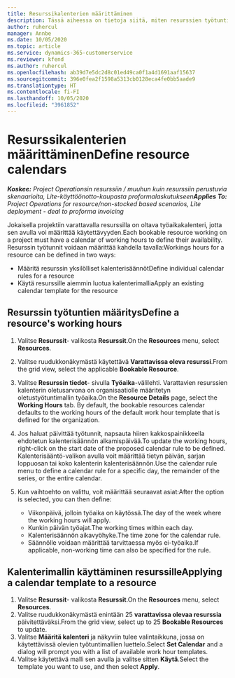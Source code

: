 ```yaml
---
title: Resurssikalenterien määrittäminen
description: Tässä aiheessa on tietoja siitä, miten resurssien työtuntikalenterit määritetään Project Operationsissa.
author: ruhercul
manager: Annbe
ms.date: 10/05/2020
ms.topic: article
ms.service: dynamics-365-customerservice
ms.reviewer: kfend
ms.author: ruhercul
ms.openlocfilehash: ab39d7e5dc2d8c01ed49ca0f1a4d1691aaf15637
ms.sourcegitcommit: 396e0fea2f1598a5313cb0128eca4fe0bb5aade9
ms.translationtype: HT
ms.contentlocale: fi-FI
ms.lasthandoff: 10/05/2020
ms.locfileid: "3961852"
---
```

# <a name="define-resource-calendars"></a><span data-ttu-id="cdf87-103">Resurssikalenterien määrittäminen</span><span class="sxs-lookup"><span data-stu-id="cdf87-103">Define resource calendars</span></span>

<span data-ttu-id="cdf87-104">_**Koskee:** Project Operationsin resurssiin / muuhun kuin resurssiin perustuvia skenaarioita, Lite-käyttöönotto-kaupasta proformalaskutukseen_</span><span class="sxs-lookup"><span data-stu-id="cdf87-104">_**Applies To:** Project Operations for resource/non-stocked based scenarios, Lite deployment - deal to proforma invoicing_</span></span>

<span data-ttu-id="cdf87-105">Jokaisella projektiin varattavalla resurssilla on oltava työaikakalenteri, jotta sen avulla voi määrittää käytettävyyden.</span><span class="sxs-lookup"><span data-stu-id="cdf87-105">Each bookable resource working on a project must have a calendar of working hours to define their availability.</span></span> <span data-ttu-id="cdf87-106">Resurssin työtunnit voidaan määrittää kahdella tavalla:</span><span class="sxs-lookup"><span data-stu-id="cdf87-106">Workings hours for a resource can be defined in two ways:</span></span> 

   - <span data-ttu-id="cdf87-107">Määritä resurssin yksilölliset kalenterisäännöt</span><span class="sxs-lookup"><span data-stu-id="cdf87-107">Define individual calendar rules for a resource</span></span>
   - <span data-ttu-id="cdf87-108">Käytä resurssille aiemmin luotua kalenterimallia</span><span class="sxs-lookup"><span data-stu-id="cdf87-108">Apply an existing calendar template for the resource</span></span>

## <a name="define-a-resources-working-hours"></a><span data-ttu-id="cdf87-109">Resurssin työtuntien määritys</span><span class="sxs-lookup"><span data-stu-id="cdf87-109">Define a resource's working hours</span></span>

1. <span data-ttu-id="cdf87-110">Valitse **Resurssit**- valikosta **Resurssit**.</span><span class="sxs-lookup"><span data-stu-id="cdf87-110">On the **Resources** menu, select **Resources**.</span></span>
2. <span data-ttu-id="cdf87-111">Valitse ruudukkonäkymästä käytettävä **Varattavissa oleva resurssi**.</span><span class="sxs-lookup"><span data-stu-id="cdf87-111">From the grid view, select the applicable **Bookable Resource**.</span></span>
3. <span data-ttu-id="cdf87-112">Valitse **Resurssin tiedot**- sivulla **Työaika**-välilehti. Varattavien resurssien kalenterin oletusarvona on organisaatiolle määritetyn oletustyötuntimallin työaika.</span><span class="sxs-lookup"><span data-stu-id="cdf87-112">On the **Resource Details** page, select the **Working Hours** tab. By default, the bookable resources calendar defaults to the working hours of the default work hour template that is defined for the organization.</span></span>
4. <span data-ttu-id="cdf87-113">Jos haluat päivittää työtunnit, napsauta hiiren kakkospainikkeella ehdotetun kalenterisäännön alkamispäivää.</span><span class="sxs-lookup"><span data-stu-id="cdf87-113">To update the working hours, right-click on the start date of the proposed calendar rule to be defined.</span></span> <span data-ttu-id="cdf87-114">Kalenterisääntö-valikon avulla voit määrittää tietyn päivän, sarjan loppuosan tai koko kalenterin kalenterisäännön.</span><span class="sxs-lookup"><span data-stu-id="cdf87-114">Use the calendar rule menu to define a calendar rule for a specific day, the remainder of the series, or the entire calendar.</span></span>
5. <span data-ttu-id="cdf87-115">Kun vaihtoehto on valittu, voit määrittää seuraavat asiat:</span><span class="sxs-lookup"><span data-stu-id="cdf87-115">After the option is selected, you can then define:</span></span>

    - <span data-ttu-id="cdf87-116">Viikonpäivä, jolloin työaika on käytössä.</span><span class="sxs-lookup"><span data-stu-id="cdf87-116">The day of the week where the working hours will apply.</span></span>
    - <span data-ttu-id="cdf87-117">Kunkin päivän työajat.</span><span class="sxs-lookup"><span data-stu-id="cdf87-117">The working times within each day.</span></span>
    - <span data-ttu-id="cdf87-118">Kalenterisäännön aikavyöhyke.</span><span class="sxs-lookup"><span data-stu-id="cdf87-118">The time zone for the calendar rule.</span></span>
    - <span data-ttu-id="cdf87-119">Säännölle voidaan määrittää tarvittaessa myös ei-työaika.</span><span class="sxs-lookup"><span data-stu-id="cdf87-119">If applicable, non-working time can also be specified for the rule.</span></span>

## <a name="applying-a-calendar-template-to-a-resource"></a><span data-ttu-id="cdf87-120">Kalenterimallin käyttäminen resurssille</span><span class="sxs-lookup"><span data-stu-id="cdf87-120">Applying a calendar template to a resource</span></span>

1. <span data-ttu-id="cdf87-121">Valitse **Resurssit**- valikosta **Resurssit**.</span><span class="sxs-lookup"><span data-stu-id="cdf87-121">On the **Resources** menu, select **Resources**.</span></span>
2. <span data-ttu-id="cdf87-122">Valitse ruudukkonäkymästä enintään 25 **varattavissa olevaa resurssia** päivitettäväksi.</span><span class="sxs-lookup"><span data-stu-id="cdf87-122">From the grid view, select up to 25 **Bookable Resources** to update.</span></span>
3. <span data-ttu-id="cdf87-123">Valitse **Määritä kalenteri** ja näkyviin tulee valintaikkuna, jossa on käytettävissä olevien työtuntimallien luettelo.</span><span class="sxs-lookup"><span data-stu-id="cdf87-123">Select **Set Calendar** and a dialog will prompt you with a list of available work hour templates.</span></span>
4. <span data-ttu-id="cdf87-124">Valitse käytettävä malli sen avulla ja valitse sitten **Käytä**.</span><span class="sxs-lookup"><span data-stu-id="cdf87-124">Select the template you want to use, and then select **Apply**.</span></span>
